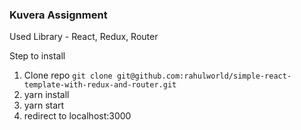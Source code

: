 ### Kuvera Assignment

Used Library - React, Redux, Router


Step to install
1. Clone repo `git clone git@github.com:rahulworld/simple-react-template-with-redux-and-router.git`
2. yarn install
3. yarn start
4. redirect to localhost:3000